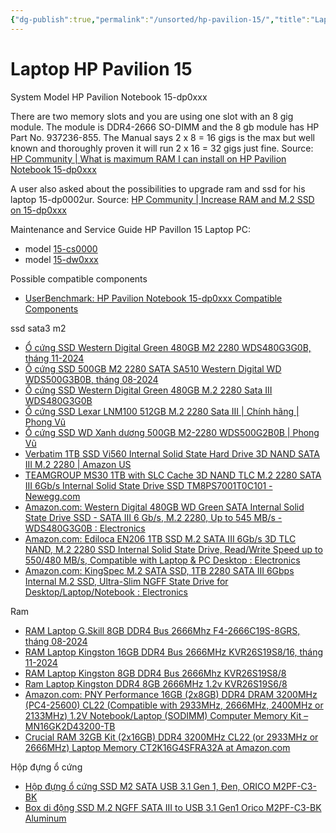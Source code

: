 ```yaml
---
{"dg-publish":true,"permalink":"/unsorted/hp-pavilion-15/","title":"Laptop HP Pavilion 15","created":"2024-08-06T09:24:36+07:00","updated":"2024-12-04T23:09:17+07:00"}
---
```


# Laptop HP Pavilion 15

System Model	HP Pavilion Notebook 15-dp0xxx

There are two memory slots and you are using one slot with an 8 gig module. The module is DDR4-2666 SO-DIMM and the 8 gb module has HP Part No. 937236-855. The Manual says 2 x 8 = 16 gigs is the max but well known and thoroughly proven it will run 2 x 16 = 32 gigs just fine.
Source: [HP Community | What is maximum RAM I can install on HP Pavilion Notebook 15-dp0xxx](https://h30434.www3.hp.com/t5/Notebook-Hardware-and-Upgrade-Questions/What-is-maximum-RAM-I-can-install-on-HP-Pavilion-Notebook-15/td-p/7319893)

A user also asked about the possibilities to upgrade ram and ssd for his laptop 15-dp0002ur. Source: [HP Community | Increase RAM and M.2 SSD on 15-dp0xxx](https://h30434.www3.hp.com/t5/Notebook-Hardware-and-Upgrade-Questions/Increase-RAM-and-M-2-SSD-on-15-dp0xxx/td-p/7534740)

Maintenance and Service Guide HP Pavillon 15 Laptop PC:
- model [15-cs0000](https://h10032.www1.hp.com/ctg/Manual/c06248419.pdf)
- model [15-dw0xxx](https://h10032.www1.hp.com/ctg/Manual/c06941101.pdf)

Possible compatible components
- [UserBenchmark: HP Pavilion Notebook 15-dp0xxx Compatible Components](https://www.userbenchmark.com/System/HP-Pavilion-Notebook-15-dp0xxx/113859)

ssd sata3 m2
- [Ổ cứng SSD Western Digital Green 480GB M2 2280 WDS480G3G0B, tháng 11-2024](https://www.tnc.com.vn/o-cung-ssd-western-digital-green-480gb-m2-sata-wds480g3g0b.html)
- [Ổ cứng SSD 500GB M2 2280 SATA SA510 Western Digital WD WDS500G3B0B, tháng 08-2024](https://www.tnc.com.vn/o-cung-ssd-500gb-m2-2280-sata-sa510-western-digital-wd-wds500g3b0b.html)
- [Ổ cứng SSD Western Digital Green 480GB M.2 2280 Sata III WDS480G3G0B](https://memoryzone.com.vn/ssd-western-digital-green-m-2-2280-sata-iii-480gb-wds480g3g0b)
- [Ổ cứng SSD Lexar LNM100 512GB M.2 2280 Sata III | Chính hãng | Phong Vũ](https://phongvu.vn/o-cung-ssd-lexar-lnm100-512gb-m-2-2280-sata-iii--s220605530)
- [Ổ cứng SSD WD Xanh dương 500GB M2-2280 WDS500G2B0B | Phong Vũ](https://phongvu.vn/o-cung-ssd-wd-500gb-wds500g2b0b-m2-2280--s1800272)
- [Verbatim 1TB SSD Vi560 Internal Solid State Hard Drive 3D NAND SATA III M.2 2280 | Amazon US](https://www.amazon.com/Verbatim-Vi560-Internal-Solid-State/dp/B083ZLXGB7/?th=1)
- [TEAMGROUP MS30 1TB with SLC Cache 3D NAND TLC M.2 2280 SATA III 6Gb/s Internal Solid State Drive SSD TM8PS7001T0C101 - Newegg.com](https://www.newegg.com/team-group-1tb-ms30-sata/p/N82E16820331233?Item=N82E16820331233)
- [Amazon.com: Western Digital 480GB WD Green SATA Internal Solid State Drive SSD - SATA III 6 Gb/s, M.2 2280, Up to 545 MB/s - WDS480G3G0B : Electronics](https://www.amazon.com/Western-Digital-480GB-Green-Internal/dp/B09TMWHKGF?crid=111V9CUUW6QO3&dib=eyJ2IjoiMSJ9.4NSmF9T8Lp32eXHJ3hrPjXOkQT6vXGqWyCTPcFQDsM8isofv_GqFLOq8Gx3v0nGch24syA7vQqgGL18uBt0m5gbhIEiYW-TJw_9WdW4ajArucnmy8WyuLmke1uizxY7gfWSmCwfJGOJBnHZ3L6M2G2A6Euxx296KMtbmB3t0e5HYbAaBrUecFAwLutf5x7yNYG7GGsnSAHt7Vwt21VgW8ntfPs6pdhCggoe5nToE1vovsUlS8f9yPPNhE5aPAnbx0IAPnxQtA6iG0OpcjrsLdKIB5KbF7S-j_Og_O0yCG1M.ACs9-uTf98rYjO3gCEfkxqY2498Oetq0ZCqnjVclYpQ&dib_tag=se&keywords=sata%2Bm2%2Bssd%2B1tb&qid=1732983372&rnid=6145843011&s=electronics&sr=1-30&th=1)
- [Amazon.com: Ediloca EN206 1TB SSD M.2 SATA III 6Gb/s 3D TLC NAND, M.2 2280 SSD Internal Solid State Drive, Read/Write Speed up to 550/480 MB/s, Compatible with Laptop & PC Desktop : Electronics](https://www.amazon.com/Ediloca-EN206-Internal-Compatible-Desktop/dp/B0D871S6H6?crid=111V9CUUW6QO3&dib=eyJ2IjoiMSJ9.4NSmF9T8Lp32eXHJ3hrPjcCovb-1IVRsYWAkm3uNRhDVBcAPeYVR7hkRBvOqSOjxof9qdYcTh91-rHN2wHt5CUiNoEprd3hAl_i4kYqLIjlWtEexaJaU7qN9tS_kFtMXEjNt5S0glKiToUQXcvpJeM5SDMgGj4AOpdZJrAIxRiMucMDd8xsOnFJrKglJUsTfdBqcaBSwmqDY_nbrXiD1VU-nyiK5hdJX1I1bvO4XdA8.dgvQHFpQ0SIy8vz2vS3TLsBe3IKOke2YxGsrgu4nk7Y&dib_tag=se&keywords=sata%2Bm2%2Bssd%2B1tb&qid=1732983246&sr=8-3&th=1)
- [Amazon.com: KingSpec M.2 SATA SSD, 1TB 2280 SATA III 6Gbps Internal M.2 SSD, Ultra-Slim NGFF State Drive for Desktop/Laptop/Notebook : Electronics](https://www.amazon.com/KingSpec-Internal-Ultra-Slim-Desktop-Notebook/dp/B01N10L1XS?crid=111V9CUUW6QO3&dib=eyJ2IjoiMSJ9.4NSmF9T8Lp32eXHJ3hrPjcCovb-1IVRsYWAkm3uNRhDVBcAPeYVR7hkRBvOqSOjxof9qdYcTh91-rHN2wHt5CUiNoEprd3hAl_i4kYqLIjlWtEexaJaU7qN9tS_kFtMXEjNt5S0glKiToUQXcvpJeM5SDMgGj4AOpdZJrAIxRiMucMDd8xsOnFJrKglJUsTfdBqcaBSwmqDY_nbrXiD1VU-nyiK5hdJX1I1bvO4XdA8.dgvQHFpQ0SIy8vz2vS3TLsBe3IKOke2YxGsrgu4nk7Y&dib_tag=se&keywords=sata%2Bm2%2Bssd%2B1tb&qid=1732983246&sr=8-4&th=1)

Ram
- [RAM Laptop G.Skill 8GB DDR4 Bus 2666Mhz F4-2666C19S-8GRS, tháng 08-2024](https://www.tnc.com.vn/ram-laptop-g.skill-8gb-ddr4-bus-2666mhz-f4-2666c19s-8grs.html)
- [RAM Laptop Kingston 16GB DDR4 Bus 2666MHz KVR26S19S8/16, tháng 11-2024](https://www.tnc.com.vn/ram-laptop-16gb-kingston-bus-2666mhz.html)
- [RAM Laptop Kingston 8GB DDR4 Bus 2666Mhz KVR26S19S8/8](https://www.tnc.com.vn/ram-laptop-8gb-kingston-bus-2666mhz.html)
- [Ram Laptop Kingston DDR4 8GB 2666MHz 1.2v KVR26S19S6/8](https://memoryzone.com.vn/ram-laptop-kingston-ddr4-8gb-2666mhz-1-2v-kvr26s19s6-8)
- [Amazon.com: PNY Performance 16GB (2x8GB) DDR4 DRAM 3200MHz (PC4-25600) CL22 (Compatible with 2933MHz, 2666MHz, 2400MHz or 2133MHz) 1.2V Notebook/Laptop (SODIMM) Computer Memory Kit – MN16GK2D43200-TB](https://www.amazon.com/PNY-Performance-PC4-25600-Compatible-Notebook/dp/B09PXCR4VB)
- [Crucial RAM 32GB Kit (2x16GB) DDR4 3200MHz CL22 (or 2933MHz or 2666MHz) Laptop Memory CT2K16G4SFRA32A at Amazon.com](https://www.amazon.com/Crucial-2x16GB-Laptop-Memory-CT2K16G4SFRA32A/dp/B08C4X9VR5?th=1)

Hộp đựng ổ cứng
- [Hộp đựng ổ cứng SSD M2 SATA USB 3.1 Gen 1, Đen, ORICO M2PF-C3-BK](https://www.tnc.com.vn/ssd-box-orico-m2pf-c3-bk.html)
- [Box di động SSD M.2 NGFF SATA III to USB 3.1 Gen1 Orico M2PF-C3-BK Aluminum](https://memoryzone.com.vn/box-di-dong-ssd-m-2-ngff-sata-iii-to-usb-3-1-gen1-orico-m2pf-c3-aluminum)